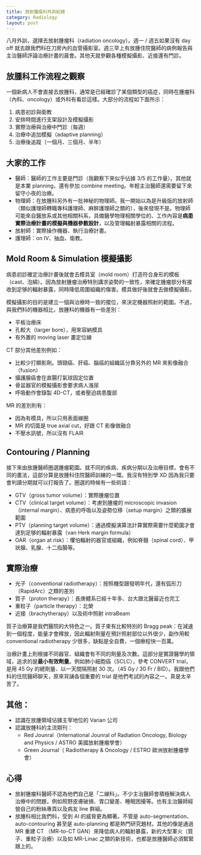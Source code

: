```yaml
---
title: 放射腫瘤科外訓紀錄
category: Radiology
layout: post
---
```


八月外訓，選擇去放射腫瘤科（radiation oncology）。週一 / 週五如果沒有 day off 就去跟我們科在刀房內的血管攝影室。週三早上有放腫住院醫師的病例報告與主治醫師評論治療計畫的晨會。其他天就參觀各種模擬攝影、近接還有門診。

## 放腫科工作流程之觀察

一個新病人不會直接去放腫科，通常是已經確診了某個類型的癌症，同時在腫瘤科（內科、oncology）或外科有看診這樣。大部分的流程如下面所示：

1. 病患初診與衛教
2. 安排時間進行支架設計及模擬攝影
3. 實際治療與治療中門診（每週）
4. 治療中追加模擬（adaptive planning）
5. 治療後追蹤（一個月、三個月、半年）

## 大家的工作

- 醫師：醫師的工作主要是門診（我觀察下來似乎佔據 3/5 的工作量）。其他就是本業 planning，還有參加 combine meeting。年輕主治醫師還需要留下來留守小夜的治療。
- 物理師：在放腫科另外有一批神秘的物理師。我一開始以為是升級版的放射師（類似護理師轉職專科護理師、麻醉護理師之類的），後來發現不是。物理師可能來自醫放系或其他相關科系，具備醫學物理相關學位的、工作內容是**病患實際治療計畫的模擬與機器參數設計**，以及管理輻射暴露相關的流程。
- 放射師：實際操作機器、執行治療計畫。
- 護理師：on IV、抽血、衛教。

## Mold Room & Simulation 模擬攝影

病患初診確定治療計畫後就會去模具室（mold room）打造符合身形的模板（cast、泡綿）。因為放射腫瘤治療特別講求姿勢的一致性，來確定腫瘤部分有接收到足够的輻射暴露，同時降低周圍組織的傷害。模具做好後就會去做模擬攝影。

模擬攝影的目的是建立一個與治療時一致的擺位，來決定機器照射的範圍。不過，與我們科的機器相比，放腫科的機器有一些差別：

- 平板治療床
- 孔較大（larger bore），用來容納模具
- 有外置的 moving laser 畫定位線

CT 部分其他差別例如：

- 比較少打顯影劑。頭頸癌、肝癌、腦癌的組織區分靠另外的 MR 來影像融合（fusion）
- 攝護腺癌會在直腸打氣球固定位置
- 骨盆器官的模擬攝影會要求病人漲尿
- 呼吸動作會錄製 4D-CT，或者壓迫病患腹部

MR 的差別則有：

- 因為有模具，所以只用表面線圈
- MR 的切面是 true axial cut，好跟 CT 影像做融合
- 不壓水訊號，所以沒有 FLAIR

## Contouring / Planning

接下來由放腫醫師圈選腫瘤範圍。就不同的疾病、疾病分期以及治療目標，會有不同的畫法，這部分算是放腫科住院醫師訓練的一環。我沒有特別學 XD 因為我只要會判讀分期就可以打報告了。圈選的時候有一些術語：

- GTV（gross tumor volume）：實際腫瘤位置
- CTV（clinical target volume）：考慮到腫瘤的 microscopic invasion（internal margin）、病患的呼吸以及姿勢位移（setup margin）之類的擴展範圍
- PTV（planning target volume）：通過模擬演算法計算實際需要什麼範圍才會達到足够的輻射暴露（van Herk margin formula）
- OAR（organ at risk）：懼怕輻射的器官或組織，例如脊髓（spinal cord）、甲狀腺、乳腺、十二指腸等。

## 實際治療

- 光子（conventional radiotherapy）：按照機型跟發明年代，還有弧形刀（RapidArc）之類的差別
- 質子（proton therapy）：長庚體系已經十年多、台大跟北醫最近也完工
- 重粒子（particle therapy）：北榮
- 近接（brachytherapy）以及術中照射 intraBeam

質子治療算是我們醫院的大特色之一。質子束有比較特別的 Bragg peak：在減速到一個程度，能量才會釋放，因此輻射劑量在預計照射部位以外很少，副作用較 conventional radiotherapy 少很多，缺點是全自費，一個療程快一百萬。

治療計畫上則根據不同器官、組織會有不同的劑量及次數。這部分是實證醫學的領域，追求的是**最小有效劑量**。例如肺小細胞癌（SCLC），參考 CONVERT trial，是用 45 Gy 的總劑量、以一天間隔照射 30 次。（45 Gy / 30 Fr / BID）。我跟他們科的住院醫師聊天，原來背誦各個重要的 trial 是他們考試的內容之一。真是太辛苦了。

## 其他：

- 認識在放腫領域佔據主宰地位的 Varian 公司
- 認識放腫科的主流期刊：
  - Red Jounral（International Jounral of Radiation Oncology, Biology and Physics / ASTRO 美國放射腫瘤學會）
  - Green Journal（ Radiotherapy & Oncology / ESTRO 歐洲放射腫瘤學會）

## 心得

- 放射腫瘤科醫師不認為他們自己是「二線科」。不少主治醫師會積極解決病人治療中的問題，例如照野皮膚破損、胃口變差、睡眠困擾等。也有主治醫師經營自己的粉絲專頁以及病友 line 群組。
- 放腫科相比我們科，受到 AI 的威脅更為顯著。不管是 auto-segmentation、auto-contouring 甚至是 auto-planning 都是熱門研究題材。其他的像是通過 MR 重建 CT （MR-to-CT GAN）來降低病人的輻射暴露，新的大型軍火（質子、重粒子治療）以及如 MR-Linac 之類的新技術，也都是放腫醫師必須緊緊跟上的。
